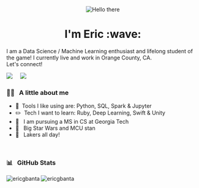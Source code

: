 <p align="center">
  <img src="https://media.giphy.com/media/3ornk57KwDXf81rjWM/giphy.gif" alt="Hello there" />
  <h1 align="center">I'm Eric :wave:</h1>
</p>

I am a Data Science / Machine Learning enthusiast and lifelong student of the game! I currently live and work in Orange County, CA. <br> Let's connect!

<a href="https://www.linkedin.com/in/ericgbanta"><img src="https://img.shields.io/badge/linkedin-%230077B5.svg?&style=for-the-badge&logo=linkedin&logoColor=white" /></a>&nbsp;&nbsp;&nbsp;&nbsp;
<a href="mailto:ericgbanta@gmail.com"><img src="https://img.shields.io/badge/gmail-%23D14836.svg?&style=for-the-badge&logo=gmail&logoColor=white" /></a>&nbsp;&nbsp;&nbsp;&nbsp;

### :raising_hand_man:&nbsp;&nbsp; A little about me
- :toolbox:&nbsp;&nbsp;Tools I like using are: Python, SQL, Spark & Jupyter
- :pencil2:&nbsp;&nbsp;Tech I want to learn: Ruby, Deep Learning, Swift & Unity
- :open_book:&nbsp;&nbsp; I am pursuing a MS in CS at Georgia Tech
- :movie_camera:&nbsp;&nbsp; Big Star Wars and MCU stan
- :basketball:&nbsp;&nbsp; Lakers all day!
<br>

### :bar_chart:&nbsp;&nbsp;	GitHub Stats
<p align="left"><img align="left" src="https://github-readme-stats.vercel.app/api/top-langs?username=ericgbanta&show_icons=true&locale=en&layout=compact&theme=radical" alt="ericgbanta" /></p>
<p><img align="center" src="https://github-readme-streak-stats.herokuapp.com/?user=ericgbanta&theme=radical" alt="ericgbanta" /></p>

<!---
ericgbanta/ericgbanta is a ✨ special ✨ repository because its `README.md` (this file) appears on your GitHub profile.
You can click the Preview link to take a look at your changes.
--->
